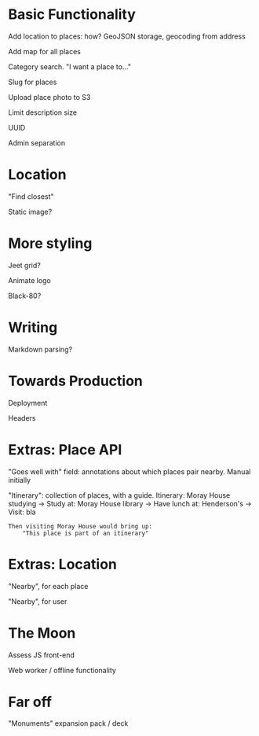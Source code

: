 # Basic Functionality
Add location to places: how?
GeoJSON storage, geocoding from address

Add map for all places

Category search. "I want a place to..."

Slug for places

Upload place photo to S3

Limit description size

UUID

Admin separation

# Location
"Find closest"

Static image?

# More styling
Jeet grid?

Animate logo

Black-80?

# Writing
Markdown parsing?

# Towards Production
Deployment

Headers

# Extras: Place API
"Goes well with" field: annotations about which places pair nearby. Manual initially

"Itinerary": collection of places, with a guide.
    Itinerary: Moray House studying
        -> Study at: Moray House library
        -> Have lunch at: Henderson's
        -> Visit: bla

    Then visiting Moray House would bring up:
        "This place is part of an itinerary"

# Extras: Location
"Nearby", for each place

"Nearby", for user

# The Moon
Assess JS front-end

Web worker / offline functionality

# Far off
"Monuments" expansion pack / deck
